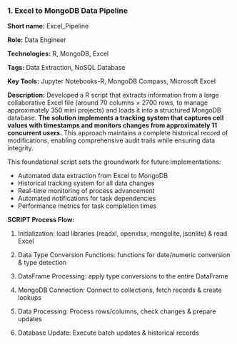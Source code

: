 ### 1. Excel to MongoDB Data Pipeline

<b>Short name:</b> Excel_Pipeline </p>
<b>Role:</b> Data Engineer </p>
<b>Technologies:</b> R, MongoDB, Excel </p>
<b>Tags:</b> Data Extraction, NoSQL Database </p>
<b>Key Tools:</b> Jupyter Notebooks-R, MongoDB Compass, Microsoft Excel </p>
<b>Description:</b> Developed a R script that extracts information from a large collaborative Excel file (around 70 columns × 2700 rows, to manage approximately 350 mini projects) and loads it into a structured MongoDB database. <b>The solution implements a tracking system that captures cell values with timestamps and monitors changes from approximately 11 concurrent users.</b> This approach maintains a complete historical record of modifications, enabling comprehensive audit trails while ensuring data integrity.

This foundational script sets the groundwork for future implementations:

- Automated data extraction from Excel to MongoDB
- Historical tracking system for all data changes
- Real-time monitoring of process advancement
- Automated notifications for task dependencies
- Performance metrics for task completion times


<b>SCRIPT Process Flow:</b>

1. Initialization: load libraries (readxl, openxlsx, mongolite, jsonlite) & read Excel

2. Data Type Conversion Functions: functions for date/numeric conversion & type detection

3. DataFrame Processing: apply type conversions to the entire DataFrame

4. MongoDB Connection: Connect to collections, fetch records & create lookups

5. Data Processing: Process rows/columns, check changes & prepare updates

6. Database Update: Execute batch updates & historical records
